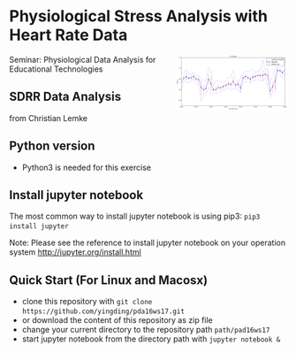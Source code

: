 # Physiological Stress Analysis with Heart Rate Data
<img src="result/result_sdrr_error.png" width=40% align="right" />
Seminar: Physiological Data Analysis for Educational Technologies

## SDRR Data Analysis
from Christian Lemke

## Python version
* Python3 is needed for this exercise

## Install jupyter notebook
The most common way to install jupyter notebook is using pip3:
`pip3 install jupyter`

Note: Please see the reference to install jupyter notebook on your operation system http://jupyter.org/install.html

## Quick Start (For Linux and Macosx)

* clone this repository with `git clone https://github.com/yingding/pda16ws17.git`
* or download the content of this repository as zip file
* change your current directory to the repository path `path/pad16ws17`
* start jupyter notebook from the directory path with `jupyter notebook &`
